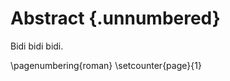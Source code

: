 # Abstract {.unnumbered}

<!-- This is the abstract -->

Bidi bidi bidi.

\pagenumbering{roman}
\setcounter{page}{1}
